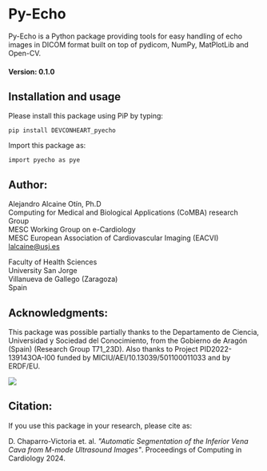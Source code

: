 # Py-Echo
Py-Echo is a Python package providing tools for easy handling of echo images in DICOM format built on top of pydicom, NumPy, MatPlotLib and Open-CV.

#### Version: 0.1.0

## Installation and usage

Please install this package using PiP by typing:

`pip install DEVCONHEART_pyecho`

Import this package as:

`import pyecho as pye`

## Author:

Alejandro Alcaine Otín, Ph.D\
Computing for Medical and Biological Applications (CoMBA) research Group\
MESC Working Group on e-Cardiology\
MESC European Association of Cardiovascular Imaging (EACVI)\
lalcaine@usj.es

Faculty of Health Sciences\
University San Jorge\
Villanueva de Gallego (Zaragoza)\
Spain

## Acknowledgments:
This package was possible partially thanks to the Departamento de Ciencia, Universidad y Sociedad del Conocimiento, from the Gobierno de Aragón (Spain) (Research Group T71\_23D). Also thanks to Project PID2022-139143OA-I00 funded by MICIU/AEI/10.13039/501100011033 and by ERDF/EU. 

<img src='https://www.aei.gob.es/sites/default/files/inline-images/MICIU%2BCofinanciado%2BAEI.jpg'/>

## Citation:
If you use this package in your research, please cite as:

D. Chaparro-Victoria et. al. *"Automatic Segmentation of the Inferior Vena Cava from M-mode Ultrasound Images"*. Proceedings of Computing in Cardiology 2024.